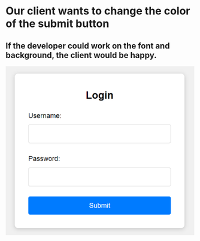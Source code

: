 # Our client wants to change the color of the submit button

## If the developer could work on the font and background, the client would be happy.

![Original UI](image.png)
 